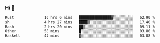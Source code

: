 ### Hi 👋

<!--START_SECTION:waka-->

```txt
Rust              16 hrs 6 mins   ███████████████▓░░░░░░░░░   62.90 %
sh                4 hrs 27 mins   ████▒░░░░░░░░░░░░░░░░░░░░   17.40 %
Bash              2 hrs 20 mins   ██▒░░░░░░░░░░░░░░░░░░░░░░   09.11 %
Other             58 mins         █░░░░░░░░░░░░░░░░░░░░░░░░   03.80 %
Haskell           47 mins         ▓░░░░░░░░░░░░░░░░░░░░░░░░   03.08 %
```

<!--END_SECTION:waka-->
